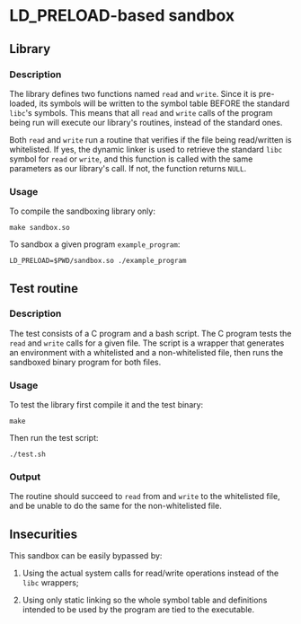 #   LD_PRELOAD-based sandbox

##  Library

### Description

The library defines two functions named `read` and `write`. Since it is pre-loaded, its symbols will be written to the symbol table BEFORE the standard `libc`'s symbols. This means that all `read` and `write` calls of the program being run will execute our library's routines, instead of the standard ones.

Both `read` and `write` run a routine that verifies if the file being read/written is whitelisted. If yes, the dynamic linker is used to retrieve the standard `libc` symbol for `read` or `write`, and this function is called with the same parameters as our library's call. If not, the function returns `NULL`.

### Usage

To compile the sandboxing library only:

`make sandbox.so`

To sandbox a given program `example_program`:

`LD_PRELOAD=$PWD/sandbox.so ./example_program`

##  Test routine

### Description

The test consists of a C program and a bash script. The C program tests the `read` and `write` calls for a given file. The script is a wrapper that generates an environment with a whitelisted and a non-whitelisted file, then runs the sandboxed binary program for both files.

### Usage

To test the library first compile it and the test binary:

`make`

Then run the test script:

`./test.sh`

### Output

The routine should succeed to `read` from and `write` to the whitelisted file, and be unable to do the same for the non-whitelisted file.

##  Insecurities

This sandbox can be easily bypassed by:

1. Using the actual system calls for read/write operations instead of the `libc` wrappers;

2. Using only static linking so the whole symbol table and definitions intended to be used by the program are tied to the executable.